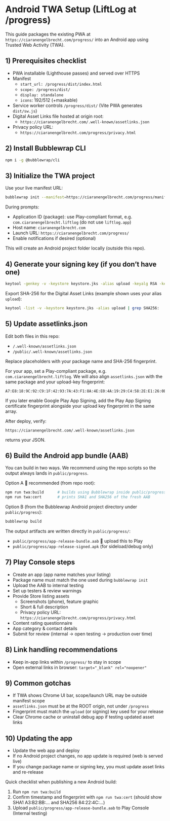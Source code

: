 # Android TWA Setup (LiftLog at /progress)

This guide packages the existing PWA at `https://ciaranengelbrecht.com/progress/` into an Android app using Trusted Web Activity (TWA).

## 1) Prerequisites checklist

- PWA installable (Lighthouse passes) and served over HTTPS
- Manifest
  - `start_url: /progress/dist/index.html`
  - `scope: /progress/dist/`
  - `display: standalone`
  - `icons`: 192/512 (+maskable)
- Service worker controls `/progress/dist/` (Vite PWA generates `dist/sw.js`)
- Digital Asset Links file hosted at origin root:
  - `https://ciaranengelbrecht.com/.well-known/assetlinks.json`
- Privacy policy URL:
  - `https://ciaranengelbrecht.com/progress/privacy.html`

## 2) Install Bubblewrap CLI

```bash
npm i -g @bubblewrap/cli
```

## 3) Initialize the TWA project

Use your live manifest URL:

```bash
bubblewrap init --manifest=https://ciaranengelbrecht.com/progress/manifest.webmanifest
```

During prompts:

- Application ID (package): use Play-compliant format, e.g. `com.ciaranengelbrecht.liftlog` (do not use `liftlog.app`)
- Host name: `ciaranengelbrecht.com`
- Launch URL: `https://ciaranengelbrecht.com/progress/`
- Enable notifications if desired (optional)

This will create an Android project folder locally (outside this repo).

## 4) Generate your signing key (if you don’t have one)

```bash
keytool -genkey -v -keystore keystore.jks -alias upload -keyalg RSA -keysize 2048 -validity 10000
```

Export SHA-256 for the Digital Asset Links (example shown uses your alias `upload`):

```bash
keytool -list -v -keystore keystore.jks -alias upload | grep SHA256:
```

## 5) Update assetlinks.json

Edit both files in this repo:

- `/.well-known/assetlinks.json`
- `/public/.well-known/assetlinks.json`

Replace placeholders with your package name and SHA-256 fingerprint.

For your app, set a Play-compliant package, e.g. `com.ciaranengelbrecht.liftlog`. We will also align `assetlinks.json` with the same package and your upload-key fingerprint:

```
A7:E8:18:9C:92:C9:1F:42:93:7A:43:F1:8A:4E:E0:4A:19:29:C4:58:2E:E1:26:0B:AD:E0:B7:A2:86:99:68:06
```

If you later enable Google Play App Signing, add the Play App Signing certificate fingerprint alongside your upload key fingerprint in the same array.

After deploy, verify:

```
https://ciaranengelbrecht.com/.well-known/assetlinks.json
```

returns your JSON.

## 6) Build the Android app bundle (AAB)

You can build in two ways. We recommend using the repo scripts so the output always lands in `public/progress`.

Option A  recommended (from repo root):

```bash
npm run twa:build      # builds using Bubblewrap inside public/progress
npm run twa:cert       # prints SHA1 and SHA256 of the fresh AAB
```

Option B (from the Bubblewrap Android project directory under `public/progress`):

```bash
bubblewrap build
```

The output artifacts are written directly in `public/progress/`:

- `public/progress/app-release-bundle.aab`  upload this to Play
- `public/progress/app-release-signed.apk` (for sideload/debug only)

## 7) Play Console steps

- Create an app (app name matches your listing)
- Package name must match the one used during `bubblewrap init`
- Upload the AAB to internal testing
- Set up testers & review warnings
- Provide Store listing assets
  - Screenshots (phone), feature graphic
  - Short & full description
  - Privacy policy URL: `https://ciaranengelbrecht.com/progress/privacy.html`
- Content rating questionnaire
- App category & contact details
- Submit for review (internal → open testing → production over time)

## 8) Link handling recommendations

- Keep in-app links within `/progress/` to stay in scope
- Open external links in browser: `target="_blank" rel="noopener"`

## 9) Common gotchas

- If TWA shows Chrome UI bar, scope/launch URL may be outside manifest scope
- `assetlinks.json` must be at the ROOT origin, not under `/progress`
- Fingerprint must match the `upload` (or signing) key used for your release
- Clear Chrome cache or uninstall debug app if testing updated asset links

## 10) Updating the app

- Update the web app and deploy
- If no Android project changes, no app update is required (web is served live)
- If you change package name or signing key, you must update asset links and re-release

Quick checklist when publishing a new Android build:

1. Run `npm run twa:build`
2. Confirm timestamp and fingerprint with `npm run twa:cert` (should show SHA1 A3:B2:BB:... and SHA256 84:22:4C:...)
3. Upload `public/progress/app-release-bundle.aab` to Play Console (Internal testing)
